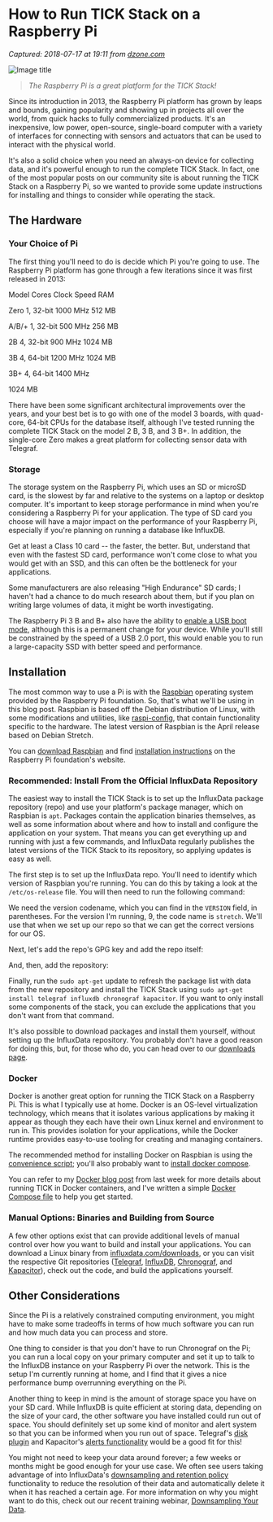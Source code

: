 # How to Run TICK Stack on a Raspberry Pi

_Captured: 2018-07-17 at 19:11 from [dzone.com](https://dzone.com/articles/running-the-tick-stack-on-a-raspberry-pi?edition=385243&utm_source=Zone%20Newsletter&utm_medium=email&utm_campaign=iot%202018-07-17)_

![Image title](https://dzone.com/storage/temp/9716218-noah-crowley-img-0159-1024x768.jpg)

> _The Raspberry Pi is a great platform for the TICK Stack!_

Since its introduction in 2013, the Raspberry Pi platform has grown by leaps and bounds, gaining popularity and showing up in projects all over the world, from quick hacks to fully commercialized products. It's an inexpensive, low power, open-source, single-board computer with a variety of interfaces for connecting with sensors and actuators that can be used to interact with the physical world.

It's also a solid choice when you need an always-on device for collecting data, and it's powerful enough to run the complete TICK Stack. In fact, one of the most popular posts on our community site is about running the TICK Stack on a Raspberry Pi, so we wanted to provide some update instructions for installing and things to consider while operating the stack.

## The Hardware

### Your Choice of Pi

The first thing you'll need to do is decide which Pi you're going to use. The Raspberry Pi platform has gone through a few iterations since it was first released in 2013:

Model Cores Clock Speed RAM

Zero
1, 32-bit
1000 MHz
512 MB

A/B/+
1, 32-bit
500 MHz
256 MB

2B
4, 32-bit
900 MHz
1024 MB

3B
4, 64-bit
1200 MHz
1024 MB

3B+
4, 64-bit
1400 MHz

1024 MB

There have been some significant architectural improvements over the years, and your best bet is to go with one of the model 3 boards, with quad-core, 64-bit CPUs for the database itself, although I've tested running the complete TICK Stack on the model 2 B, 3 B, and 3 B+. In addition, the single-core Zero makes a great platform for collecting sensor data with Telegraf.

### Storage

The storage system on the Raspberry Pi, which uses an SD or microSD card, is the slowest by far and relative to the systems on a laptop or desktop computer. It's important to keep storage performance in mind when you're considering a Raspberry Pi for your application. The type of SD card you choose will have a major impact on the performance of your Raspberry Pi, especially if you're planning on running a database like InfluxDB.

Get at least a Class 10 card -- the faster, the better. But, understand that even with the fastest SD card, performance won't come close to what you would get with an SSD, and this can often be the bottleneck for your applications.

Some manufacturers are also releasing "High Endurance" SD cards; I haven't had a chance to do much research about them, but if you plan on writing large volumes of data, it might be worth investigating.

The Raspberry Pi 3 B and B+ also have the ability to [enable a USB boot mode](https://www.raspberrypi.org/documentation/hardware/raspberrypi/bootmodes/msd.md), although this is a permanent change for your device. While you'll still be constrained by the speed of a USB 2.0 port, this would enable you to run a large-capacity SSD with better speed and performance.

## Installation

The most common way to use a Pi is with the [Raspbian](https://www.raspbian.org/) operating system provided by the Raspberry Pi foundation. So, that's what we'll be using in this blog post. Raspbian is based off the Debian distribution of Linux, with some modifications and utilities, like [raspi-config](https://www.raspberrypi.org/documentation/configuration/raspi-config.md), that contain functionality specific to the hardware. The latest version of Raspbian is the April release based on Debian Stretch.

You can [download Raspbian](https://www.raspberrypi.org/downloads/raspbian/) and find [installation instructions](https://www.raspberrypi.org/documentation/installation/installing-images/README.md) on the Raspberry Pi foundation's website.

### Recommended: Install From the Official InfluxData Repository

The easiest way to install the TICK Stack is to set up the InfluxData package repository (repo) and use your platform's package manager, which on Raspbian is `apt`. Packages contain the application binaries themselves, as well as some information about where and how to install and configure the application on your system. That means you can get everything up and running with just a few commands, and InfluxData regularly publishes the latest versions of the TICK Stack to its repository, so applying updates is easy as well.

The first step is to set up the InfluxData repo. You'll need to identify which version of Raspbian you're running. You can do this by taking a look at the `/etc/os-release` file. You will then need to run the following command:

We need the version codename, which you can find in the `VERSION` field, in parentheses. For the version I'm running, 9, the code name is `stretch`. We'll use that when we set up our repo so that we can get the correct versions for our OS.

Next, let's add the repo's GPG key and add the repo itself:

And, then, add the repository:

Finally, run the `sudo apt-get` update to refresh the package list with data from the new repository and install the TICK Stack using `sudo apt-get install telegraf influxdb chronograf kapacitor`. If you want to only install some components of the stack, you can exclude the applications that you don't want from that command.

It's also possible to download packages and install them yourself, without setting up the InfluxData repository. You probably don't have a good reason for doing this, but, for those who do, you can head over to our [downloads page](https://influxdata.com/downloads).

### Docker

Docker is another great option for running the TICK Stack on a Raspberry Pi. This is what I typically use at home. Docker is an OS-level virtualization technology, which means that it isolates various applications by making it appear as though they each have their own Linux kernel and environment to run in. This provides isolation for your applications, while the Docker runtime provides easy-to-use tooling for creating and managing containers.

The recommended method for installing Docker on Raspbian is using the [convenience script](https://docs.docker.com/install/linux/docker-ce/debian/#install-using-the-convenience-script); you'll also probably want to [install docker compose](https://docs.docker.com/install/linux/docker-ce/debian/#install-docker-compose-for-raspbian).

You can refer to my [Docker blog post](https://influxdata.com/blog/tips-for-running-the-tick-stack-in-docker/) from last week for more details about running TICK in Docker containers, and I've written a simple [Docker Compose file](https://gist.github.com/noahcrowley/6c8668683c0b0d7b8ecbe624f2a6333e) to help you get started.

### Manual Options: Binaries and Building from Source

A few other options exist that can provide additional levels of manual control over how you want to build and install your applications. You can download a Linux binary from [influxdata.com/downloads](https://influxdata.com/downloads), or you can visit the respective Git repositories ([Telegraf](http://github.com/influxdata/telegraf/), [InfluxDB](https://github.com/influxdata/influxdb/), [Chronograf](https://github.com/influxdata/chronograf/), and [Kapacitor](https://github.com/influxdata/kapacitor/)), check out the code, and build the applications yourself.

## Other Considerations

Since the Pi is a relatively constrained computing environment, you might have to make some tradeoffs in terms of how much software you can run and how much data you can process and store.

One thing to consider is that you don't have to run Chronograf on the Pi; you can run a local copy on your primary computer and set it up to talk to the InfluxDB instance on your Raspberry Pi over the network. This is the setup I'm currently running at home, and I find that it gives a nice performance bump overrunning everything on the Pi.

Another thing to keep in mind is the amount of storage space you have on your SD card. While InfluxDB is quite efficient at storing data, depending on the size of your card, the other software you have installed could run out of space. You should definitely set up some kind of monitor and alert system so that you can be informed when you run out of space. Telegraf's [disk plugin](https://github.com/influxdata/telegraf/blob/master/plugins/inputs/system/DISK_README.md) and Kapacitor's [alerts functionality](https://docs.influxdata.com/kapacitor/v1.5/working/alerts/) would be a good fit for this!

You might not need to keep your data around forever; a few weeks or months might be good enough for your use case. We often see users taking advantage of into InfluxData's [downsampling and retention policy](https://docs.influxdata.com/influxdb/v1.5/guides/downsampling_and_retention/) functionality to reduce the resolution of their data and automatically delete it when it has reached a certain age. For more information on why you might want to do this, check out our recent training webinar, [Downsampling Your Data](https://www.influxdata.com/training/7-downsampling-data/).

